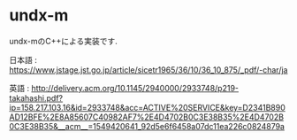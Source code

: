 # undx-m

undx-mのC++による実装です.

日本語 : https://www.jstage.jst.go.jp/article/sicetr1965/36/10/36_10_875/_pdf/-char/ja

英語 : http://delivery.acm.org/10.1145/2940000/2933748/p219-takahashi.pdf?ip=158.217.103.16&id=2933748&acc=ACTIVE%20SERVICE&key=D2341B890AD12BFE%2E8A85607C40982AF7%2E4D4702B0C3E38B35%2E4D4702B0C3E38B35&__acm__=1549420641_92d5e6f6458a07dc11ea226c0824879a
